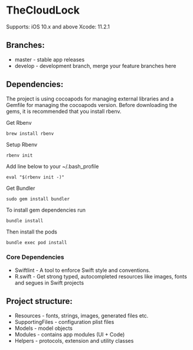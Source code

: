 # TheCloudLock

Supports: iOS 10.x and above
Xcode: 11.2.1

## Branches:

* master - stable app releases
* develop - development branch, merge your feature branches here

## Dependencies:

The project is using cocoapods for managing external libraries and a Gemfile for managing the cocoapods version. Before downloading the gems, it is recommended that you install rbenv.

Get Rbenv

```
brew install rbenv
```

Setup Rbenv

```
rbenv init
```

Add line below to your ~/.bash_profile

```
eval "$(rbenv init -)"
```

Get Bundler

```
sudo gem install bundler
```

To install gem dependencies run

```
bundle install
```

Then install the pods

```
bundle exec pod install
```

### Core Dependencies

* Swiftlint - A tool to enforce Swift style and conventions.
* R.swift - Get strong typed, autocompleted resources like images, fonts and segues in Swift projects

## Project structure:

* Resources - fonts, strings, images, generated files etc.
* SupportingFiles - configuration plist files
* Models - model objects
* Modules - contains app modules (UI + Code)
* Helpers - protocols, extension and utility classes
